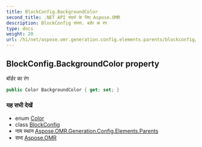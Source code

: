```yaml
---
title: BlockConfig.BackgroundColor
second_title: .NET API संदर्भ के लिए Aspose.OMR
description: BlockConfig संपत्त. बर्डर क रंग
type: docs
weight: 20
url: /hi/net/aspose.omr.generation.config.elements.parents/blockconfig/backgroundcolor/
---
```

## BlockConfig.BackgroundColor property

बॉर्डर का रंग

```csharp
public Color BackgroundColor { get; set; }
```

### यह सभी देखें

* enum [Color](../../../aspose.omr.generation/color/)
* class [BlockConfig](../)
* नाम स्थान [Aspose.OMR.Generation.Config.Elements.Parents](../../blockconfig/)
* सभा [Aspose.OMR](../../../)


